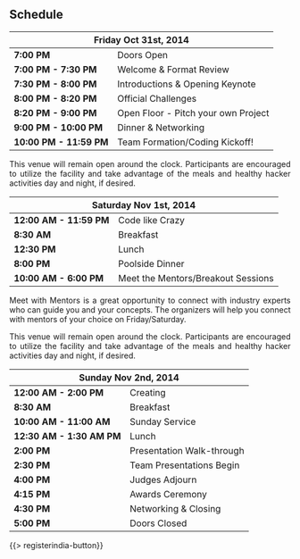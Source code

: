 ## <i class="icon fa-clock-o"></i> Schedule

<table class="default">
<thead>
<tr class="row-1 odd">
  <th colspan="2" class="column-1"><div>Friday Oct 31st, 2014</div></th>
</tr>
</thead>
<tbody class="row-hover" role="alert" aria-live="polite" aria-relevant="all">
<tr class="row-2">
  <td class="column-1"><strong>7:00 PM</strong></td><td class="column-2">Doors Open </td>
</tr>
<tr class="row-3">
  <td class="column-1"><strong>7:00 PM - 7:30 PM</strong></td><td class="column-2">Welcome & Format Review</td>
</tr>
<tr class="row-4">
  <td class="column-1"><strong>7:30 PM - 8:00 PM</strong></td><td class="column-2">Introductions & Opening Keynote </td>
</tr>

<tr class="row-5">
  <td class="column-1"><strong>8:00 PM - 8:20 PM</strong></td><td class="column-2">Official Challenges</td>
</tr>
<tr class="row-6">
  <td class="column-1"><strong>8:20 PM - 9:00 PM</strong></td><td class="column-2">Open Floor - Pitch your own Project</td>
</tr>
<tr class="row-7">
  <td class="column-1"><strong>9:00 PM - 10:00 PM</strong></td><td class="column-2">Dinner & Networking</td>
</tr>
<tr class="row-11">
  <td class="column-1"><strong>10:00 PM - 11:59 PM</strong></td><td class="column-2">Team Formation/Coding Kickoff!</td>
</tr>
</tbody>
</table>

<p style="text-align: justify;">This venue will remain open around the clock. Participants are encouraged to utilize the facility and take advantage of the meals and healthy hacker activities day and night, if desired.</p>

<table class="default">
<thead>
<tr class="row-1 odd">
  <th colspan="2" class="column-1"><div>Saturday Nov 1st, 2014</div></th>
</tr>
</thead>
<tbody class="row-hover">
<tr class="row-2 even">
  <td class="column-1"><strong>12:00 AM - 11:59 PM</strong></td><td class="column-2">Code like Crazy</td>
</tr>
<tr class="row-3 odd">
  <td class="column-1"><strong>8:30 AM</strong></td><td class="column-2">Breakfast</td>
</tr>
<tr class="row-4 even">
  <td class="column-1"><strong>12:30 PM</strong></td><td class="column-2">Lunch</td>
</tr>
<tr class="row-5 odd">
  <td class="column-1"><strong>8:00 PM</strong></td><td class="column-2">Poolside Dinner</td>
</tr>
<tr class="row-6 even">
  <td class="column-1"><strong>10:00 AM - 6:00 PM</strong></td><td class="column-2">Meet the Mentors/Breakout Sessions</td>
</tr>
</tbody>
</table>
<p style="text-align: justify;">Meet with Mentors is a great opportunity to connect with industry experts who can guide you and your concepts. The organizers will help you connect with mentors of your choice on Friday/Saturday.</p>
<p style="text-align: justify;">This venue will remain open around the clock. Participants are encouraged to utilize the facility and take advantage of the meals and healthy hacker activities day and night, if desired.</p>

<table class="default">
<thead>
<tr class="row-1 odd">
  <th colspan="2" class="column-1"><div>Sunday Nov 2nd, 2014</div></th>
</tr>
</thead>
<tbody class="row-hover">
<tr class="row-2 even">
  <td class="column-1"><strong>12:00 AM - 2:00 PM</strong></td><td class="column-2">Creating</td>
<tr class="row-3 even">
  <td class="column-1"><strong>8:30 AM</strong></td><td class="column-2">Breakfast</td>
</tr>
<tr class="row-4 odd">
  <td class="column-1"><strong>10:00 AM - 11:00 AM</strong></td><td class="column-2">Sunday Service</td>
</tr>
<tr class="row-5 even">
  <td class="column-1"><strong>12:30 AM - 1:30 AM PM</strong></td><td class="column-2">Lunch</td>
</tr>
<tr class="row-6 odd">
  <td class="column-1"><strong>2:00 PM</strong></td><td class="column-2">Presentation Walk-through</td>
</tr>
<tr class="row-7 even">
  <td class="column-1"><strong>2:30 PM</strong></td><td class="column-2">Team Presentations Begin</td>
</tr>
<tr class="row-8 odd">
  <td class="column-1"><strong>4:00 PM </strong></td><td class="column-2">Judges Adjourn</td>
</tr>
<tr class="row-9 even">
  <td class="column-1"><strong>4:15 PM</strong></td><td class="column-2">Awards Ceremony</td>
</tr>
<tr class="row-10 odd">
  <td class="column-1"><strong>4:30 PM</strong></td><td class="column-2">Networking & Closing</td>
</tr>
<tr class="row-11 even">
  <td class="column-1"><strong>5:00 PM</strong></td><td class="column-2">Doors Closed</td>
</tr>
</tbody>
</table>
{{> registerindia-button}}
